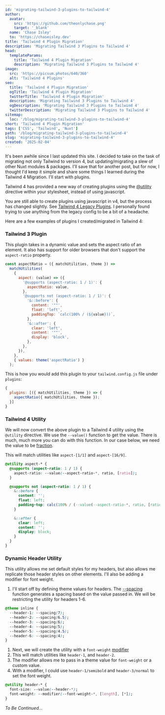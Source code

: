 ```yaml
---
id: 'migrating-tailwind-3-plugins-to-tailwind-4'
author: 
  avatar:
    src: 'https://github.com/theonlychase.png'
    target: '_blank'
  name: 'Chase Isley'
  to: 'https://chaseisley.dev'
title: 'Tailwind 4 Plugin Migration'
description: 'Migrating Tailwind 3 Plugins to Tailwind 4'
head:
  templateParams:
    title: 'Tailwind 4 Plugin Migration'
    description: 'Migrating Tailwind 3 Plugins to Tailwind 4'
image:
  src: 'https://picsum.photos/640/360'
  alt: 'Tailwind 4 Plugins'
seo: 
  title: 'Tailwind 4 Plugin Migration'
  ogTitle: 'Tailwind 4 Plugin Migration'
  twitterTitle: 'Tailwind 4 Plugin Migration'
  description: 'Migrating Tailwind 3 Plugins to Tailwind 4'
  ogDescription: 'Migrating Tailwind 3 Plugins to Tailwind 4'
  twitterDescription: 'Migrating Tailwind 3 Plugins to Tailwind 4'
sitemap:
  loc: '/blog/migrating-tailwind-3-plugins-to-tailwind-4'
short: 'Tailwind 4 Plugin Migration'
tags: ['CSS', 'Tailwind', 'Nuxt']
path: '/blog/migrating-tailwind-3-plugins-to-tailwind-4'
slug: 'migrating-tailwind-3-plugins-to-tailwind-4'
created: '2025-02-04'
---
```


It's been awhile since I last updated this site. I decided to take on the task of
migrating not only Tailwind to version 4, but updating/migrating a slew of other 
Nuxt modules & packages. I'll save that for another post, but for now, I thought I'd keep 
it simple and share some things I learned during the Tailwind 4 Migration. I'll start with plugins.

Tailwind 4 has provided a new way of creating plugins using the <a href="https://tailwindcss.com/docs/adding-custom-styles#adding-custom-utilities" target="_blank">@utility</a> directive within your stylesheet, instead of using javascript.

You are still able to create plugins using javascript in v4, but the process has changed slightly. See <a href="https://tailwindcss.com/docs/functions-and-directives#plugin-directive" target="_blank">Tailwind 4 Legacy Plugins</a>.
I personally found trying to use anything from the legacy config to be a bit of a headache.

Here are a few examples of plugins I created/migrated in Tailwind 4:

### Tailwind 3 Plugin
This plugin takes in a dynamic value and sets the aspect ratio of an element. It also has support for older browsers that don't support the `aspect-ratio` property.

```js [aspect-ratio.plugin.js] meta-info=val
const aspectRatio = ({ matchUtilities, theme }) =>
  matchUtilities(
    {
      aspect: (value) => ({
        '@supports (aspect-ratio: 1 / 1)': {
          aspectRatio: value,
        },
        '@supports not (aspect-ratio: 1 / 1)': {
          '&::before': {
            content: '""',
            float: 'left',
            paddingTop: `calc(100% / (${value}))`,
          },
          '&::after': {
            clear: 'left',
            content: '""',
            display: 'block',
          },
        },
      }),
    },
    { values: theme('aspectRatio') }
  );
```

This is how you would add this plugin to your `tailwind.config.js` file under `plugins`:

```js [tailwind.config.js] meta-info=val
{
  plugins: [({ matchUtilities, theme }) => {
    aspectRatio({ matchUtilities, theme });
  }]
}
```

### Tailwind 4 Utility
We will now convert the above plugin to a Tailwind 4 utility using the `@utility` directive. We use the `--value()` function to get the value. 
There is much, much more you can do with this function. In our case below, we need the value to be <a href="https://tailwindcss.com/docs/adding-custom-styles#fractions" target="_blank">fraction</a>.

This will match utilities like `aspect-[1/1]` and `aspect-[16/9]`. 

```css [styles.css] meta-info=val
@utility aspect-* {
  @supports (aspect-ratio: 1 / 1) {
    aspect-ratio: --value(--aspect-ratio-*, ratio, [ratio]);
  }

  @supports not (aspect-ratio: 1 / 1) {
    &::before {
      content: '';
      float: left;
      padding-top: calc(100% / (--value(--aspect-ratio-*, ratio, [ratio])));
    }

    &::after {
      clear: left;
      content: '';
      display: block;
    }
  }
}
```

### Dynamic Header Utility
This utility allows me set default styles for my headers, but also allows me replicate those header styles on other elements. I'll also be adding a modifier for font weight.

1. I'll start off by defining theme values for headers. The <a href="https://tailwindcss.com/docs/functions-and-directives#spacing-function" target="_blank">--spacing</a> function generates a spacing based on the value passed in. We will be restricting the utility for headers 1-6.
```css [styles.css] meta-info=val
@theme inline {
  --header-1: --spacing(7);
  --header-2: --spacing(6.5);
  --header-3: --spacing(6);
  --header-4: --spacing(5);
  --header-5: --spacing(4.5);
  --header-6: --spacing(4);
}
```
1. Next, we will create the utility with a `font-weight` <a href="https://tailwindcss.com/docs/adding-custom-styles#modifiers" target="_blank">modifier</a>
2. This will match utilities like `header-1`, and `header-2`.
3. The modifier allows me to pass in a theme value for `font-weight` or a custom value.
4. With a modifier, I could use `header-1/semibold` and `header-3/normal` to set the font weight.
```css [styles.css] meta-info=val
@utility header-* {
  font-size: --value(--header-*);
  font-weight: --modifier(--font-weight-*, [length], [*]);
}
```

*To Be Continued...*
